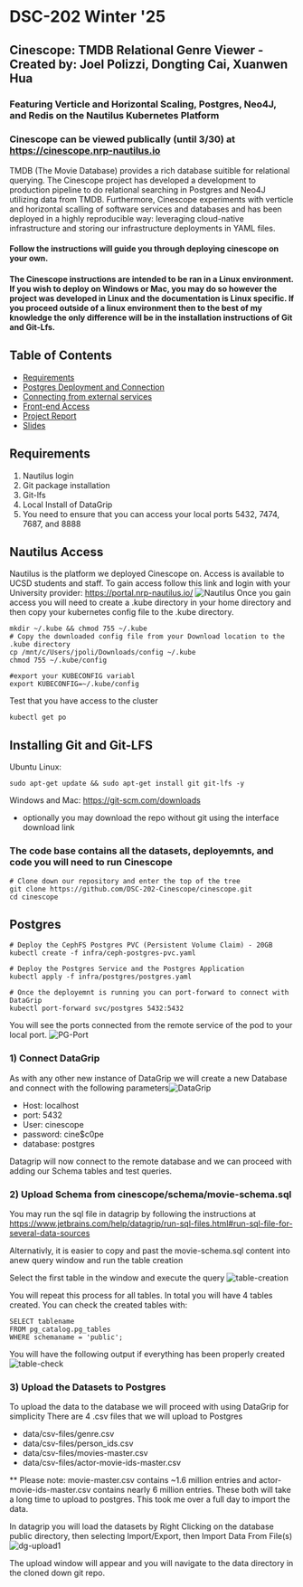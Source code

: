 # DSC-202 Winter '25
## Cinescope: TMDB Relational Genre Viewer - Created by: Joel Polizzi, Dongting Cai, Xuanwen Hua
### Featuring Verticle and Horizontal Scaling, Postgres, Neo4J, and Redis on the Nautilus Kubernetes Platform
### Cinescope can be viewed publically (until 3/30) at https://cinescope.nrp-nautilus.io

TMDB (The Movie Database) provides a rich database suitible for relational querying. The Cinescope project has developed a development to production pipeline to do relational searching in Postgres and Neo4J utilizing data from TMDB. Furthermore, Cinescope experiments with verticle and horizontal scalling of software services and databases and has been deployed in a highly reproducible way: leveraging cloud-native infrastructure and storing our infrastructure deployments in YAML files.

#### Follow the instructions will guide you through deploying cinescope on your own. 
#### The Cinescope instructions are intended to be ran in a Linux environment. If you wish to deploy on Windows or Mac, you may do so however the project was developed in Linux and the documentation is Linux specific. If you proceed outside of a linux environment then to the best of my knowledge the only difference will be in the installation instructions of Git and Git-Lfs.

## Table of Contents
- [Requirements](#requirements)
- [Postgres Deployment and Connection](#postgres)
- [Connecting from external services](#external_connections)
- [Front-end Access](#live)
- [Project Report](#project-report)
- [Slides](#Slides)

## Requirements
1)  Nautilus login
2)  Git package installation
3)  Git-lfs
5)  Local Install of DataGrip
6)  You need to ensure that you can access your local ports 5432, 7474, 7687, and 8888

## Nautilus Access
Nautilus is the platform we deployed Cinescope on. Access is available to UCSD students and staff. 
To gain access follow this link and login with your University provider:
https://portal.nrp-nautilus.io/
![Nautilus](images/nautilus.png)
Once you gain access you will need to create a .kube directory in your home directory and then copy your kubernetes config file to the .kube directory.

```
mkdir ~/.kube && chmod 755 ~/.kube
# Copy the downloaded config file from your Download location to the .kube directory
cp /mnt/c/Users/jpoli/Downloads/config ~/.kube
chmod 755 ~/.kube/config

#export your KUBECONFIG variabl
export KUBECONFIG=~/.kube/config
```
Test that you have access to the cluster
```
kubectl get po
```

## Installing Git and Git-LFS
Ubuntu Linux:
```
sudo apt-get update && sudo apt-get install git git-lfs -y
```

Windows and Mac:
https://git-scm.com/downloads

* optionally you may download the repo without git using the interface download link

### The code base contains all the datasets, deployemnts, and code you will need to run Cinescope
```
# Clone down our repository and enter the top of the tree
git clone https://github.com/DSC-202-Cinescope/cinescope.git
cd cinescope
```
## Postgres
```
# Deploy the CephFS Postgres PVC (Persistent Volume Claim) - 20GB
kubectl create -f infra/ceph-postgres-pvc.yaml

# Deploy the Postgres Service and the Postgres Application
kubectl apply -f infra/postgres/postgres.yaml

# Once the deployemnt is running you can port-forward to connect with DataGrip
kubectl port-forward svc/postgres 5432:5432
```
You will see the ports connected from the remote service of the pod to your local port.
![PG-Port](images/postgres-pf.png)

### 1) Connect DataGrip
As with any other new instance of DataGrip we will create a new Database and connect with the following parameters![DataGrip](images/datagrip.png)
- Host: localhost
- port: 5432
- User: cinescope
- password: cine$c0pe
- database: postgres

Datagrip will now connect to the remote database and we can proceed with adding our Schema tables and test queries.

### 2) Upload Schema from cinescope/schema/movie-schema.sql 
You may run the sql file in datagrip by following the instructions at https://www.jetbrains.com/help/datagrip/run-sql-files.html#run-sql-file-for-several-data-sources

Alternativly, it is easier to copy and past the movie-schema.sql content into anew query window and run the table creation

Select the first table in the window and execute the query
![table-creation](images/table-creation.png)

You will repeat this process for all tables. 
In total you will have 4 tables created.
You can check the created tables with:
```
SELECT tablename
FROM pg_catalog.pg_tables
WHERE schemaname = 'public';
```
You will have the following output if everything has been properly created
![table-check](images/table-check.png)


### 3)  Upload the Datasets to Postgres
To upload the data to the database we will proceed with using DataGrip for simplicity
There are 4 .csv files that we will upload to Postgres
- data/csv-files/genre.csv
- data/csv-files/person\_ids.csv
- data/csv-files/movies-master.csv
- data/csv-files/actor-movie-ids-master.csv

** Please note: movie-master.csv contains ~1.6 million entries and actor-movie-ids-master.csv contains nearly 6 million entries. These both will take a long time to upload to postgres. This took me over a full day to import the data.

In datagrip you will load the datasets by Right Clicking on the database public directory, then selecting Import/Export, then Import Data From File(s)
![dg-upload1](images/datagrip-upload1.png)

The upload window will appear and you will navigate to the data directory in the cloned down git repo.


